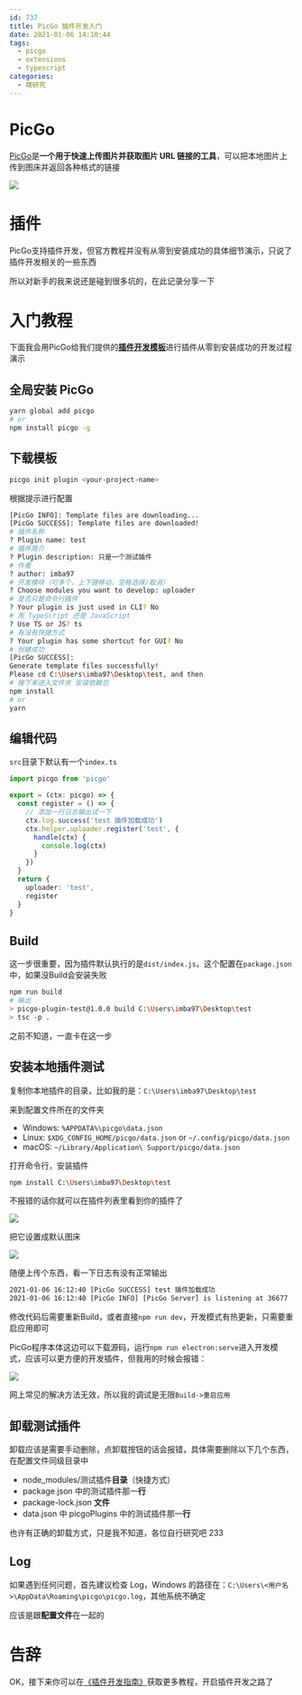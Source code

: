 ```yaml
---
id: 737
title: PicGo 插件开发入门
date: 2021-01-06 14:10:44
tags:
  - picgo
  - extensions
  - typescript
categories:
  - 瞎研究
---
```


# PicGo

[PicGo](https://github.com/Molunerfinn/PicGo)是**一个用于快速上传图片并获取图片 URL 链接的工具**，可以把本地图片上传到图床并返回各种格式的链接

![](https://imba97.cn/uploads/2021/01/picgo-1.png)

<!--more-->

# 插件

PicGo支持插件开发，但官方教程并没有从零到安装成功的具体细节演示，只说了插件开发相关的一些东西

所以对新手的我来说还是碰到很多坑的，在此记录分享一下

# 入门教程

下面我会用PicGo给我们提供的[**插件开发模板**](https://github.com/PicGo/picgo-template-plugin)进行插件从零到安装成功的开发过程演示

## 全局安装 PicGo

```bash
yarn global add picgo
# or
npm install picgo -g
```

## 下载模板

```bash
picgo init plugin <your-project-name>
```

根据提示进行配置

```bash
[PicGo INFO]: Template files are downloading...
[PicGo SUCCESS]: Template files are downloaded!
# 插件名称
? Plugin name: test
# 插件简介
? Plugin description: 只是一个测试插件
# 作者
? author: imba97
# 开发模块（可多个，上下键移动，空格选择/取消）
? Choose modules you want to develop: uploader
# 是否只是命令行插件
? Your plugin is just used in CLI? No
# 用 TypeScript 还是 JavaScript
? Use TS or JS? ts
# 有没有快捷方式
? Your plugin has some shortcut for GUI? No
# 创建成功
[PicGo SUCCESS]:
Generate template files successfully!
Please cd C:\Users\imba97\Desktop\test, and then
# 接下来进入文件夹 安装依赖包
npm install
# or
yarn
```

## 编辑代码

`src`目录下默认有一个`index.ts`

```typescript
import picgo from 'picgo'

export = (ctx: picgo) => {
  const register = () => {
    // 添加一行日志输出试一下
    ctx.log.success('test 插件加载成功')
    ctx.helper.uploader.register('test', {
      handle(ctx) {
        console.log(ctx)
      }
    })
  }
  return {
    uploader: 'test',
    register
  }
}
```

## Build

这一步很重要，因为插件默认执行的是`dist/index.js`，这个配置在`package.json`中，如果没Build会安装失败

```bash
npm run build
# 输出
> picgo-plugin-test@1.0.0 build C:\Users\imba97\Desktop\test
> tsc -p .
```

之前不知道，一直卡在这一步

## 安装本地插件测试

复制你本地插件的目录，比如我的是：`C:\Users\imba97\Desktop\test`

来到配置文件所在的文件夹

- Windows: `%APPDATA%\picgo\data.json`
- Linux: `$XDG_CONFIG_HOME/picgo/data.json` or `~/.config/picgo/data.json`
- macOS: `~/Library/Application\ Support/picgo/data.json`

打开命令行，安装插件

```bash
npm install C:\Users\imba97\Desktop\test
```

不报错的话你就可以在插件列表里看到你的插件了

![](https://imba97.cn/uploads/2021/01/picgo-2.png)

把它设置成默认图床

![](https://imba97.cn/uploads/2021/01/picgo-3.png)

随便上传个东西，看一下日志有没有正常输出

```bash
2021-01-06 16:12:40 [PicGo SUCCESS] test 插件加载成功
2021-01-06 16:12:40 [PicGo INFO] [PicGo Server] is listening at 36677
```

修改代码后需要重新Build，或者直接`npm run dev`，开发模式有热更新，只需要重启应用即可

PicGo程序本体这边可以下载源码，运行`npm run electron:serve`进入开发模式，应该可以更方便的开发插件，但我用的时候会报错：

![](https://camo.githubusercontent.com/3589a6c41641bcdc27fb66cb246ef03cfc957c6e4b374a2b717c540e70dd5e0d/68747470733a2f2f692e6c6f6c692e6e65742f323032302f31322f30392f63747834466935477a4b616772496c2e706e67)

网上常见的解决方法无效，所以我的调试是无限`Build->重启应用`

## 卸载测试插件

卸载应该是需要手动删除，点卸载按钮的话会报错，具体需要删除以下几个东西，在配置文件同级目录中

- node_modules/测试插件**目录**（快捷方式）
- package.json 中的测试插件那一**行**
- package-lock.json **文件**
- data.json 中 picgoPlugins 中的测试插件那一**行**

也许有正确的卸载方式，只是我不知道，各位自行研究吧 233

## Log

如果遇到任何问题，首先建议检查 Log，Windows 的路径在：`C:\Users\<用户名>\AppData\Roaming\picgo\picgo.log`，其他系统不确定

应该是跟**配置文件**在一起的

# 告辞

OK，接下来你可以在[《插件开发指南》](https://picgo.github.io/PicGo-Core-Doc/zh/dev-guide/cli.html)获取更多教程，开启插件开发之路了
